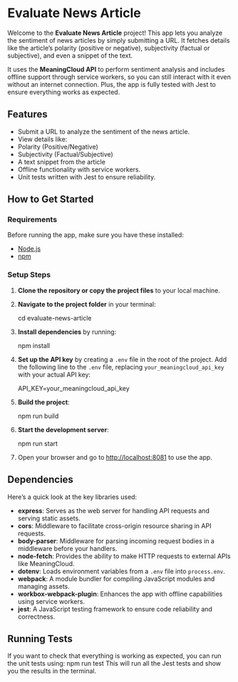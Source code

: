 # Evaluate News Article

Welcome to the **Evaluate News Article** project! This app lets you analyze the sentiment of news articles by simply
submitting a URL. It fetches details like the article’s polarity (positive or negative), subjectivity (factual or
subjective), and even a snippet of the text.

It uses the **MeaningCloud API** to perform sentiment analysis and includes offline support through service workers, so
you can still interact with it even without an internet connection. Plus, the app is fully tested with Jest to ensure
everything works as expected.

## Features

- Submit a URL to analyze the sentiment of the news article.
- View details like:
- Polarity (Positive/Negative)
- Subjectivity (Factual/Subjective)
- A text snippet from the article
- Offline functionality with service workers.
- Unit tests written with Jest to ensure reliability.

## How to Get Started

### Requirements

Before running the app, make sure you have these installed:

- [Node.js](https://nodejs.org/)
- [npm](https://npmjs.com)

### Setup Steps

1. **Clone the repository or copy the project files** to your local machine.

2. **Navigate to the project folder** in your terminal:

   cd evaluate-news-article

3. **Install dependencies** by running:

   npm install

4. **Set up the API key** by creating a `.env` file in the root of the project. Add the following line to the `.env`
   file, replacing `your_meaningcloud_api_key` with your actual API key:

   API_KEY=your_meaningcloud_api_key

5. **Build the project**:

   npm run build

6. **Start the development server**:

   npm run start

7. Open your browser and go to [http://localhost:8081](http://localhost:8081) to use the app.

## Dependencies

Here’s a quick look at the key libraries used:

- **express**: Serves as the web server for handling API requests and serving static assets.
- **cors**: Middleware to facilitate cross-origin resource sharing in API requests.
- **body-parser**: Middleware for parsing incoming request bodies in a middleware before your handlers.
- **node-fetch**: Provides the ability to make HTTP requests to external APIs like MeaningCloud.
- **dotenv**: Loads environment variables from a `.env` file into `process.env`.
- **webpack**: A module bundler for compiling JavaScript modules and managing assets.
- **workbox-webpack-plugin**: Enhances the app with offline capabilities using service workers.
- **jest**: A JavaScript testing framework to ensure code reliability and correctness.

## Running Tests

If you want to check that everything is working as expected, you can run the unit tests using: npm run test This will
run all the Jest tests and show you the results in the terminal.
